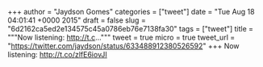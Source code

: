 
+++
author = "Jaydson Gomes"
categories = ["tweet"]
date = "Tue Aug 18 04:01:41 +0000 2015"
draft = false
slug = "6d2162ca5ed2e134575c45a0786eb76e7138fa30"
tags = ["tweet"]
title = """Now listening: http://t.c..."""
tweet = true
micro = true
tweet_url = "https://twitter.com/jaydson/status/633488912380526592"
+++
Now listening: http://t.co/zlfE6iovJI
